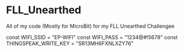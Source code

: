 # FLL_Unearthed

All of my code (Mostly for MicroBit) for my FLL Unearthed Challengee

const WIFI_SSID = "EP-WIFI"
const WIFI_PASS = "1234@#!5678"
const THINGSPEAK_WRITE_KEY = "SR13MH6FXNLXZY76"
